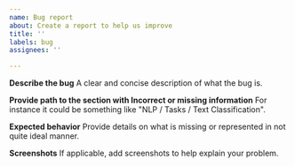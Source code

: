 ```yaml
---
name: Bug report
about: Create a report to help us improve
title: ''
labels: bug
assignees: ''

---
```


**Describe the bug**
A clear and concise description of what the bug is.

**Provide path to the section with Incorrect or missing information**
For instance it could be something like "NLP / Tasks / Text Classification".

**Expected behavior**
Provide details on what is missing or represented in not quite ideal manner. 

**Screenshots**
If applicable, add screenshots to help explain your problem.
